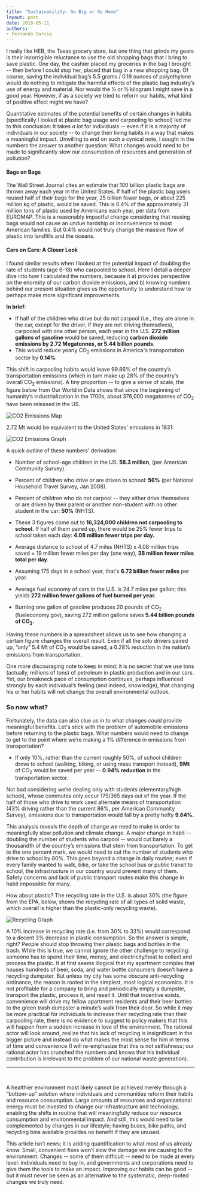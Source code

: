 ```yaml
---
title: "Sustainability: Go Big or Go Home"
layout: post
date: 2018-05-11
authors:
- Fernando Garcia
---
```


I really like HEB, the Texas grocery store, but one thing that grinds my gears is their incorrigible reluctance to use the old shopping bags that I bring to save plastic.
One day, the cashier placed my groceries in the bag I brought -- then before I could stop her, placed that bag in a new shopping bag.
Of course, saving the individual bag’s 5.5 grams / 0.19 ounces of polyethylene would do nothing to mitigate the harmful effects of the plastic bag industry’s use of energy and material.
Nor would the ⅓ or ½ kilogram I might save in a good year.
However, if as a society we tried to reform our habits, what kind of positive effect might we have?
<!--more-->

Quantitative estimates of the potential benefits of certain changes in habits (specifically I looked at plastic bag usage and carpooling to school) led me to this conclusion:
It takes *a lot* for individuals -- even if it is a majority of individuals in our society -- to change their living habits in a way that makes a meaningful impact.
Unwilling to end on such a cynical note, I sought in the numbers the answer to another question:
What changes would need to be made to significantly slow our consumption of resources and generation of pollution?

#### Bags on Bags

The Wall Street Journal cites an estimate that 100 billion plastic bags are thrown away each year in the United States.
If half of the plastic bag users reused half of their bags for the year, 25 billion fewer bags, or about 225 million kg of plastic, would be saved.
This is 0.4% of the approximately 31 million tons of plastic used by Americans each year, per data from EUROMAP.
This is a reasonably impactful change considering that reusing bags would not cause an undue hardship or inconvenience to most American families.
But 0.4% would not truly change the massive flow of plastic into landfills and the oceans.

#### Cars on Cars: A Closer Look

I found similar results when I looked at the potential impact of doubling the rate of students (age 6-18) who carpooled to school.
Here I detail a deeper dive into how I calculated the numbers, because it a) provides perspective on the enormity of our carbon dioxide emissions, and b) knowing numbers behind our present situation gives us the opportunity to understand how to perhaps make more significant improvements.

**In brief**:

* If half of the children who drive but do not carpool (i.e., they are alone in the car, except for the driver, if they are not driving themselves), carpooled with one other person, each year in the U.S.
**272 million gallons of gasoline** would be saved, reducing **carbon dioxide emissions by 2.72 Megatonnes, or 5.44 billion pounds**.
* This would reduce yearly CO<sub>2</sub> emissions in America's transportation sector by **0.14%**

This shift in carpooling habits would leave 99.86% of the country’s transportation emissions (which in turn make up 28% of the country’s overall CO<sub>2</sub> emissions).
A tiny proportion -- to give a sense of scale, the figure below from Our World in Data shows that since the beginning of humanity’s industrialization in the 1700s, about 376,000 megatonnes of CO<sub>2</sub> have been released in the US.

![CO2 Emissions Map](/images/Sustainability1.png)

2.72 Mt would be equivalent to the United States' emissions in 1831:

![CO2 Emissions Graph](/images/Sustainability2.png)

A quick outline of these numbers' derivation:

- Number of school-age children in the US: **58.3 million**, (per American Community Survey).

- Percent of children who drive or are driven to school: **56%** (per National Household Travel Survey, Jan 2008).

- Percent of children who do not carpool -- they either drive themselves  or are driven by their parent or another non-student with no other student in the car: **50%** (NHTS).

- These 3 figures come out to **16,324,000 children not carpooling to school.** If half of them paired up, there would be 25% fewer trips to school taken each day: **4.08 million fewer trips per day.**

- Average distance to school of 4.7 miles (NHTS) x 4.08 million trips saved = 19 million fewer
miles per day (one way), **38 million fewer miles total per day**.

- Assuming 175 days in a school year, that's **6.72 billion fewer miles** per year.

- Average fuel economy of cars in the U.S. is 24.7 miles per gallon; this yields **272 million fewer gallons of fuel burned per year.**

- Burning one gallon of gasoline produces 20 pounds of CO<sub>2</sub> (fueleconomy.gov), saving 272
million gallons saves **5.44 billion pounds of CO<sub>2</sub>.**


Having these numbers in a spreadsheet allows us to see how changing a certain figure changes the overall result.
Even if all the solo drivers paired up, “only” 5.4 Mt of CO<sub>2</sub> would be saved, a 0.28% reduction in the nation’s emissions from transportation.


One more discouraging note to keep in mind: it is no secret that we use tons (actually, millions of tons) of petroleum in plastic production and in our cars.
Yet, our breakneck pace of consumption continues, perhaps influenced strongly by each individual’s feeling (and indeed, knowledge), that changing his or her habits will not change the overall environmental outlook.

### So now what?

Fortunately, the data can also clue us in to what changes *could* provide meaningful benefits.
Let's stick with the problem of automobile emissions before returning to the plastic bags.
What numbers would need to change to get to the point where we’re making a 1% difference in emissions from transportation?

- If only 10%, rather than the current roughly 50%, of school children drove to school (walking, biking, or using mass transport instead), **9Mt** of CO<sub>2</sub> would be saved per year -- **0.94% reduction** in the transportation sector.


Not bad considering we’re dealing only with students (elementary/high school), whose commutes only occur 175/365 days out of the year.
If the half of those who drive to work used alternate means of transportation (43% driving rather than the current 86%, per American Community Survey), emissions due to transportation would fall by a pretty hefty **9.64%.** 

This analysis reveals the depth of change we need to make in order to meaningfully slow pollution and climate change.
A major change in habit -- doubling the number of students who carpool -- would cut barely a thousandth of the country’s emissions that stem from transportation.
To get to the one percent mark, we would need to cut the number of students who drive to school by 80%.
This goes beyond a change in daily routine; even if every family wanted to walk, bike, or take the school bus or public transit to school, the infrastructure in our country would prevent many of them.
Safety concerns and lack of public transport routes make this change in habit impossible for many.

How about plastic? The recycling rate in the U.S. is about 30% (the figure from the EPA, below, shows the recycling rate of all types of solid waste, which overall is higher than the plastic-only recycling waste).

![Recycling Graph](/images/Sustainability3.png)

A 10% increase in recycling rate (i.e. from 30% to 33%) would correspond to a decent 3% decrease in plastic consumption.
So the answer is simple, right? People should stop throwing their plastic bags and bottles in the trash.
While this is true, we cannot ignore the other challenge to recycling: someone has to spend their time, money, and electricity/heat to collect and process the plastic.
It at first seems illogical that my apartment complex that houses hundreds of beer, soda, and water bottle consumers doesn’t have a recycling dumpster.
But unless my city has some obscure anti-recycling ordinance, the reason is rooted in the simplest, most logical economics.
It is not profitable for a company to bring and periodically empty a dumpster, transport the plastic, process it, and resell it.
Until that incentive exists, convenience will drive my fellow apartment residents and their beer bottles to the green trash dumpster a minute’s walk from their door.
So while it may be more practical for individuals to increase their recycling rate than their carpooling rate, there is no evidence to suggest to policy makers that this will happen from a sudden increase in love of the environment.
The rational actor will look around, realize that his lack of recycling is insignificant in
the bigger picture and instead do what makes the most sense for him in terms of time and convenience (I will re-emphasize that this is not selfishness; our rational actor has crunched the numbers and knows that his individual contribution is irrelevant to the problem of our national waste generation).

------
<br>

A healthier environment most likely cannot be achieved merely through a “bottom-up” solution where individuals and communities reform their habits and resource consumption.
Large amounts of resources and organizational energy must be invested to change our infrastructure and technology, enabling the shifts in routine that will meaningfully reduce our resource consumption and environmental impact.
And still, this would need to be complemented by changes in our lifestyle; having buses, bike paths, and recycling bins available provides no benefit if they are unused.


This article isn’t news; it is adding quantification to what most of us already know.
Small, convenient fixes won’t slow the damage we are causing to the environment.
Changes -- some of them difficult -- need to be made at every level: individuals need to buy in, and governments and corporations need to give them the tools to make an impact.
Improving our habits can be good -- but it must never be seen as an alternative to the systematic, deep-rooted changes we truly need.

